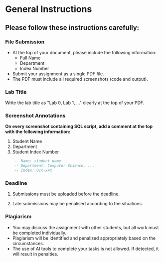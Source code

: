 # General Instructions

## Please follow these instructions carefully:

### File Submission

* At the top of your document, please include the following information:
    * Full Name
    * Department
    * Index Number
* Submit your assignment as a single PDF file.
* The PDF must include all required screenshots (code and output).

### Lab Title

Write the lab title as "Lab 0, Lab 1, ..." clearly at the top of your PDF.

### Screenshot Annotations

**On every screenshot containing SQL script, add a comment at the top with the following information:**

1. Student Name
2. Department
3. Student Index Number

```SQL
    -- Name: student name
    -- Department: Computer Science, ...
    -- Index: 01x-xxx
```

### Deadline

1. Submissions must be uploaded before the deadline.

2. Late submissions may be penalised according to the situations.

### Plagiarism

* You may discuss the assignment with other students, but all work must be completed individually.
* Plagiarism will be identified and penalized appropriately based on the circumstances.
* The use of AI tools to complete your tasks is not allowed. If detected, it will result in penalties.
